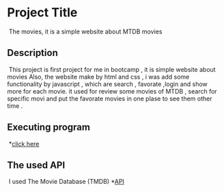 # Project Title
​
The movies, it is a simple website about MTDB movies 
​
## Description
​
This project is first project for me in bootcamp , it is simple website about movies Also, the website make by html and css  , i was add some functionality by javascript , which are search , favorate ,login and show more for each movie.
it used for review some movies of MTDB , search for specific movi and put the favorate movies in one plase to see them other time .
​
## Executing program
​
*[click here](https://amal344.github.io/Project1-U1/)
​
## The used API
​
I used The Movie Database (TMDB)
*[API](https://www.themoviedb.org/documentation/api)